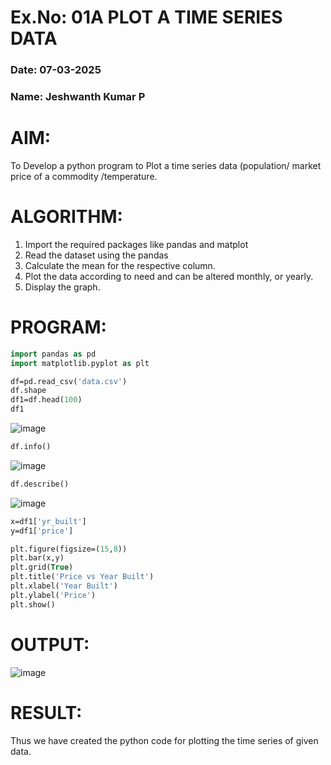 # Ex.No: 01A PLOT A TIME SERIES DATA
###  Date: 07-03-2025
### Name: Jeshwanth Kumar P

# AIM:
To Develop a python program to Plot a time series data (population/ market price of a commodity
/temperature.
# ALGORITHM:
1. Import the required packages like pandas and matplot
2. Read the dataset using the pandas
3. Calculate the mean for the respective column.
4. Plot the data according to need and can be altered monthly, or yearly.
5. Display the graph.
# PROGRAM:
```p
import pandas as pd
import matplotlib.pyplot as plt

df=pd.read_csv('data.csv')
df.shape
df1=df.head(100)
df1
```
![image](https://github.com/user-attachments/assets/6cbbfb9b-fa6c-4345-a5e1-d128b7594e46)
```p
df.info()
```
![image](https://github.com/user-attachments/assets/39591344-f183-4586-aba4-b22c6a076086)
```p
df.describe()
```
![image](https://github.com/user-attachments/assets/58e0c1c7-aae7-4615-a9df-a266664f8f7d)

```p
x=df1['yr_built']
y=df1['price']

plt.figure(figsize=(15,8))
plt.bar(x,y)
plt.grid(True)
plt.title('Price vs Year Built')
plt.xlabel('Year Built')
plt.ylabel('Price')
plt.show()
```
# OUTPUT:
![image](https://github.com/user-attachments/assets/e6fc9ec1-e8f2-47ec-9bea-e873e11e7ad9)
# RESULT:
Thus we have created the python code for plotting the time series of given data.
